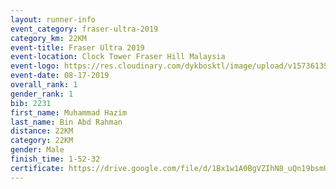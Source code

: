 ```yaml
---
layout: runner-info 
event_category: fraser-ultra-2019 
category_km: 22KM 
event-title: Fraser Ultra 2019 
event-location: Clock Tower Fraser Hill Malaysia 
event-logo: https://res.cloudinary.com/dykbosktl/image/upload/v1573613535/Logo/logo_mfst7w.jpg
event-date: 08-17-2019 
overall_rank: 1
gender_rank: 1
bib: 2231
first_name: Muhammad Hazim
last_name: Bin Abd Rahman
distance: 22KM
category: 22KM
gender: Male
finish_time: 1-52-32
certificate: https://drive.google.com/file/d/1Bx1w1A0BgVZIhN8_uQn19bsmUtir-bfo/view?usp=sharing
---
```

